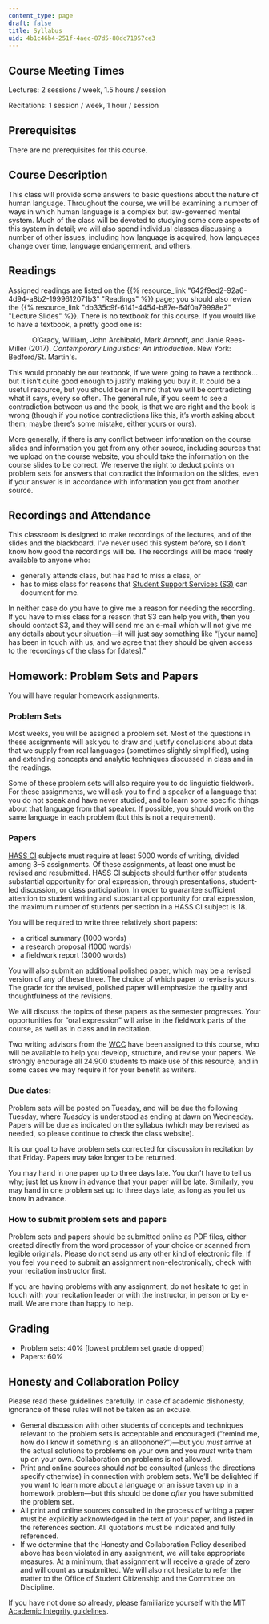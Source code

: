 ```yaml
---
content_type: page
draft: false
title: Syllabus
uid: 4b1c46b4-251f-4aec-87d5-88dc71957ce3
---
```

## Course Meeting Times

Lectures: 2 sessions / week, 1.5 hours / session

Recitations: 1 session / week, 1 hour / session

## Prerequisites

There are no prerequisites for this course.

## Course Description

This class will provide some answers to basic questions about the nature of human language. Throughout the course, we will be examining a number of ways in which human language is a complex but law-governed mental system. Much of the class will be devoted to studying some core aspects of this system in detail; we will also spend individual classes discussing a number of other issues, including how language is acquired, how languages change over time, language endangerment, and others.

## Readings

Assigned readings are listed on the {{% resource_link "642f9ed2-92a6-4d94-a8b2-1999612071b3" "Readings" %}} page; you should also review the {{% resource_link "db335c9f-6141-4454-b87e-64f0a79998e2" "Lecture Slides" %}}. There is no textbook for this course. If you would like to have a textbook, a pretty good one is:

            O’Grady, William, John Archibald, Mark Aronoff, and Janie Rees-Miller (2017). *Contemporary Linguistics: An Introduction*. New York: Bedford/St. Martin's.

This would probably be our textbook, if we were going to have a textbook…but it isn’t quite good enough to justify making you buy it. It could be a useful resource, but you should bear in mind that we will be contradicting what it says, every so often. The general rule, if you seem to see a contradiction between us and the book, is that we are right and the book is wrong (though if you notice contradictions like this, it’s worth asking about them; maybe there’s some mistake, either yours or ours).

More generally, if there is any conflict between information on the course slides and information you get from any other source, including sources that we upload on the course website, you should take the information on the course slides to be correct. We reserve the right to deduct points on problem sets for answers that contradict the information on the slides, even if your answer is in accordance with information you got from another source.

## Recordings and Attendance

This classroom is designed to make recordings of the lectures, and of the slides and the blackboard. I’ve never used this system before, so I don’t know how good the recordings will be. The recordings will be made freely available to anyone who:

- generally attends class, but has had to miss a class, or
- has to miss class for reasons that [Student Support Services (S3)](https://studentlife.mit.edu/s3) can document for me.

In neither case do you have to give me a reason for needing the recording. If you have to miss class for a reason that S3 can help you with, then you should contact S3, and they will send me an e-mail which will not give me any details about your situation—it will just say something like “\[your name\] has been in touch with us, and we agree that they should be given access to the recordings of the class for \[dates\]."

## Homework: Problem Sets and Papers

You will have regular homework assignments.

### Problem Sets

Most weeks, you will be assigned a problem set. Most of the questions in these assignments will ask you to draw and justify conclusions about data that we supply from real languages (sometimes slightly simplified), using and extending concepts and analytic techniques discussed in class and in the readings.

Some of these problem sets will also require you to do linguistic fieldwork. For these assignments, we will ask you to find a speaker of a language that you do not speak and have never studied, and to learn some specific things about that language from that speaker. If possible, you should work on the same language in each problem (but this is not a requirement).

### Papers

[HASS CI](https://registrar.mit.edu/registration-academics/academic-requirements/communication-requirement) subjects must require at least 5000 words of writing, divided among 3–5 assignments. Of these assignments, at least one must be revised and resubmitted. HASS CI subjects should further offer students substantial opportunity for oral expression, through presentations, student-led discussion, or class participation. In order to guarantee sufficient attention to student writing and substantial opportunity for oral expression, the maximum number of students per section in a HASS CI subject is 18.

You will be required to write three relatively short papers:

- a critical summary (1000 words)
- a research proposal (1000 words)
- a fieldwork report (3000 words)

You will also submit an additional polished paper, which may be a revised version of any of these three. The choice of which paper to revise is yours. The grade for the revised, polished paper will emphasize the quality and thoughtfulness of the revisions.

We will discuss the topics of these papers as the semester progresses. Your opportunities for “oral expression” will arise in the fieldwork parts of the course, as well as in class and in recitation.

Two writing advisors from the [WCC](https://cmsw.mit.edu/writing-and-communication-center/) have been assigned to this course, who will be available to help you develop, structure, and revise your papers. We strongly encourage all 24.900 students to make use of this resource, and in some cases we may require it for your benefit as writers.

### Due dates:

Problem sets will be posted on Tuesday, and will be due the following Tuesday, where *Tuesday* is understood as ending at dawn on Wednesday. Papers will be due as indicated on the syllabus (which may be revised as needed, so please continue to check the class website).

It is our goal to have problem sets corrected for discussion in recitation by that Friday. Papers may take longer to be returned.

You may hand in one paper up to three days late. You don’t have to tell us why; just let us know in advance that your paper will be late. Similarly, you may hand in one problem set up to three days late, as long as you let us know in advance.

### How to submit problem sets and papers

Problem sets and papers should be submitted online as PDF files, either created directly from the word processor of your choice or scanned from legible originals. Please do not send us any other kind of electronic file. If you feel you need to submit an assignment non-electronically, check with your recitation instructor first.

If you are having problems with any assignment, do not hesitate to get in touch with your recitation leader or with the instructor, in person or by e-mail. We are more than happy to help. 

## Grading

- Problem sets: 40% \[lowest problem set grade dropped\]
- Papers: 60%

## Honesty and Collaboration Policy

Please read these guidelines carefully. In case of academic dishonesty, ignorance of these rules will not be taken as an excuse.

- General discussion with other students of concepts and techniques relevant to the problem sets is acceptable and encouraged (“remind me, how do I know if something is an allophone?”)—but you *must* arrive at the actual solutions to problems on your own and you *must* write them up on your own. Collaboration on problems is not allowed.
- Print and online sources should *not* be consulted (unless the directions specify otherwise) in connection with problem sets. We’ll be delighted if you want to learn more about a language or an issue taken up in a homework problem—but this should be done *after* you have submitted the problem set.
- All print and online sources consulted in the process of writing a paper must be explicitly acknowledged in the text of your paper, and listed in the references section. All quotations must be indicated and fully referenced.
- If we determine that the Honesty and Collaboration Policy described above has been violated in any assignment, we will take appropriate measures. At a minimum, that assignment will receive a grade of zero and will count as unsubmitted. We will also not hesitate to refer the matter to the Office of Student Citizenship and the Committee on Discipline.

If you have not done so already, please familiarize yourself with the MIT [Academic Integrity guidelines](https://integrity.mit.edu/).